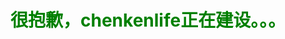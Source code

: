 <doctype HTML>
<html>
    <body>
        <h1><font color="green">很抱歉，chenkenlife正在建设。。。</font></h1>
    </body>
</html>
